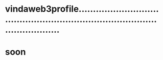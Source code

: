 # vindaweb3profile....................................................................................................
# soon
